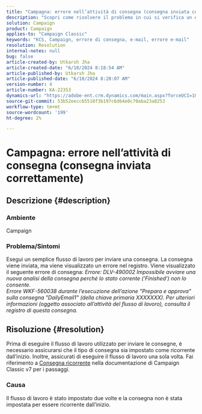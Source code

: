 ```yaml
---
title: "Campagna: errore nell’attività di consegna (consegna inviata correttamente)"
description: "Scopri come risolvere il problema in cui si verifica un errore durante l’esecuzione di un semplice flusso di lavoro per inviare una consegna assicurandosi che il tipo di consegna sia impostato su ricorrente."
solution: Campaign
product: Campaign
applies-to: "Campaign Classic"
keywords: "KCS, Campaign, errore di consegna, e-mail, errore e-mail"
resolution: Resolution
internal-notes: null
bug: false
article-created-by: Utkarsh Jha
article-created-date: "6/10/2024 8:18:54 AM"
article-published-by: Utkarsh Jha
article-published-date: "6/10/2024 8:28:07 AM"
version-number: 4
article-number: KA-22353
dynamics-url: "https://adobe-ent.crm.dynamics.com/main.aspx?forceUCI=1&pagetype=entityrecord&etn=knowledgearticle&id=cc584d11-0227-ef11-840a-6045bd026b83"
source-git-commit: 53b52eecc65518f3b197c6d64e0c70aba23a8253
workflow-type: tm+mt
source-wordcount: '199'
ht-degree: 2%

---
```


# Campagna: errore nell’attività di consegna (consegna inviata correttamente)

## Descrizione {#description}


### Ambiente

Campaign

### Problema/Sintomi

Esegui un semplice flusso di lavoro per inviare una consegna. La consegna viene inviata, ma viene visualizzato un errore nel registro. Viene visualizzato il seguente errore di consegna:
*Errore: DLV-490002 Impossibile avviare una nuova analisi della consegna perché lo stato corrente (&#39;Finished&#39;) non lo consente.
<br>Errore WKF-560038 durante l’esecuzione dell’azione &quot;Prepara e approva&quot; sulla consegna &quot;DailyEmail1&quot; (della chiave primaria XXXXXXX). Per ulteriori informazioni (oggetto associato all’attività del flusso di lavoro), consulta il registro di questa consegna.*


## Risoluzione {#resolution}


Prima di eseguire il flusso di lavoro utilizzato per inviare le consegne, è necessario assicurarsi che il tipo di consegna sia impostato come ricorrente dall’inizio. Inoltre, assicurati di eseguire il flusso di lavoro una sola volta. Fai riferimento a [Consegna ricorrente](https://experienceleague.adobe.com/docs/campaign-classic/using/automating-with-workflows/action-activities/recurring-delivery.html?lang=en) nella documentazione di Campaign Classic v7 per i passaggi.

### Causa

Il flusso di lavoro è stato impostato due volte e la consegna non è stata impostata per essere ricorrente dall’inizio.
